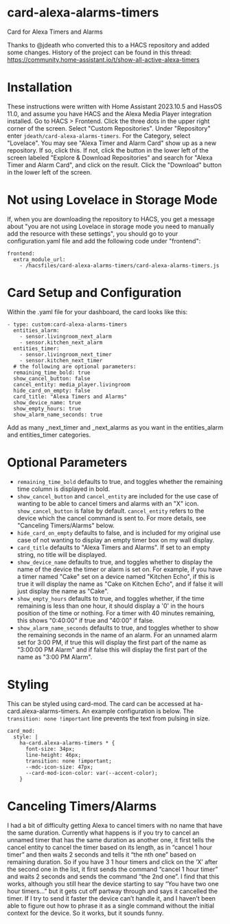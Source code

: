 # card-alexa-alarms-timers
Card for Alexa Timers and Alarms

Thanks to @jdeath who converted this to a HACS repository and added some changes. History of the project can be found in this thread: https://community.home-assistant.io/t/show-all-active-alexa-timers

# Installation
These instructions were written with Home Assistant 2023.10.5 and HassOS 11.0, and assume you have HACS and the Alexa Media Player integration installed.
Go to HACS > Frontend. Click the three dots in the upper right corner of the screen. Select "Custom Repositories". Under "Repository" enter `jdeath/card-alexa-alarms-timers`. For the Category, select "Lovelace".
You may see "Alexa Timer and Alarm Card" show up as a new repository. If so, click this. If not, click the button in the lower left of the screen labeled "Explore & Download Repositories" and search for "Alexa Timer and Alarm Card", and click on the result.
Click the "Download" button in the lower left of the screen.

# Not using Lovelace in Storage Mode
If, when you are downloading the repository to HACS, you get a message about "you are not using Lovelace in storage mode you need to manually add the resource with these settings", you should go to your configuration.yaml file and add the following code under "frontend":
```
frontend:
  extra_module_url:
    - /hacsfiles/card-alexa-alarms-timers/card-alexa-alarms-timers.js
```

# Card Setup and Configuration
Within the .yaml file for your dashboard, the card looks like this:

```
- type: custom:card-alexa-alarms-timers
  entities_alarm:
    - sensor.livingroom_next_alarm
    - sensor.kitchen_next_alarm
  entities_timer:
    - sensor.livingroom_next_timer
    - sensor.kitchen_next_timer
  # the following are optional parameters:
  remaining_time_bold: true
  show_cancel_button: false
  cancel_entity: media_player.livingroom
  hide_card_on_empty: false
  card_title: "Alexa Timers and Alarms"
  show_device_name: true
  show_empty_hours: true
  show_alarm_name_seconds: true
```

Add as many _next_timer and _next_alarms as you want in the entities_alarm and entities_timer categories.

# Optional Parameters
- `remaining_time_bold` defaults to true, and toggles whether the remaining time column is displayed in bold.
- `show_cancel_button` and `cancel_entity` are included for the use case of wanting to be able to cancel timers and alarms with an "X" icon. `show_cancel_button` is false by default. `cancel_entity` refers to the device which the cancel command is sent to. For more details, see "Canceling Timers/Alarms" below.
- `hide_card_on_empty` defaults to false, and is included for my original use case of not wanting to display an empty timer box on my wall display.
- `card_title` defaults to "Alexa Timers and Alarms". If set to an empty string, no title will be displayed.
- `show_device_name` defaults to true, and toggles whether to display the name of the device the timer or alarm is set on. For example, if you have a timer named "Cake" set on a device named "Kitchen Echo", if this is true it will display the name as "Cake on Kitchen Echo", and if false it will just display the name as "Cake".
- `show_empty_hours` defaults to true, and toggles whether, if the time remaining is less than one hour, it should display a '0' in the hours position of the time or nothing. For a timer with 40 minutes remaining, this shows "0:40:00" if true and "40:00" if false.
- `show_alarm_name_seconds` defaults to true, and toggles whether to show the remaining seconds in the name of an alarm. For an unnamed alarm set for 3:00 PM, if true this will display the first part of the name as "3:00:00 PM Alarm" and if false this will display the first part of the name as "3:00 PM Alarm".

# Styling
This can be styled using card-mod. The card can be accessed at ha-card.alexa-alarms-timers. An example configuration is below. The `transition: none !important` line prevents the text from pulsing in size.
```
card_mod:
  style: |
    ha-card.alexa-alarms-timers * {
      font-size: 34px;
      line-height: 46px;
      transition: none !important;
      --mdc-icon-size: 47px;
      --card-mod-icon-color: var(--accent-color);
    }
```

# Canceling Timers/Alarms
I had a bit of difficulty getting Alexa to cancel timers with no name that have the same duration. Currently what happens is if you try to cancel an unnamed timer that has the same duration as another one, it first tells the cancel entity to cancel the timer based on its length, as in “cancel 1 hour timer” and then waits 2 seconds and tells it “the nth one” based on remaining duration. So if you have 3 1 hour timers and click on the ‘X’ after the second one in the list, it first sends the command “cancel 1 hour timer” and waits 2 seconds and sends the command “the 2nd one”. I find that this works, although you still hear the device starting to say “You have two one hour timers…” but it gets cut off partway through and says it cancelled the timer. If I try to send it faster the device can’t handle it, and I haven’t been able to figure out how to phrase it as a single command without the initial context for the device. So it works, but it sounds funny.
